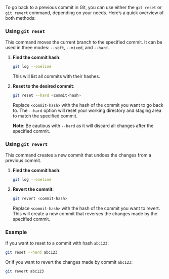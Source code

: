 To go back to a previous commit in Git, you can use either the `git reset` or `git revert` command, depending on your needs. Here’s a quick overview of both methods:

### Using `git reset`
This command moves the current branch to the specified commit. It can be used in three modes: `--soft`, `--mixed`, and `--hard`.

1. **Find the commit hash**:
   ```bash
   git log --oneline
   ```
   This will list all commits with their hashes.

2. **Reset to the desired commit**:
   ```bash
   git reset --hard <commit-hash>
   ```
   Replace `<commit-hash>` with the hash of the commit you want to go back to. The `--hard` option will reset your working directory and staging area to match the specified commit.

   **Note**: Be cautious with `--hard` as it will discard all changes after the specified commit.

### Using `git revert`
This command creates a new commit that undoes the changes from a previous commit.

1. **Find the commit hash**:
   ```bash
   git log --oneline
   ```

2. **Revert the commit**:
   ```bash
   git revert <commit-hash>
   ```
   Replace `<commit-hash>` with the hash of the commit you want to revert. This will create a new commit that reverses the changes made by the specified commit.

### Example
If you want to reset to a commit with hash `abc123`:
```bash
git reset --hard abc123
```

Or if you want to revert the changes made by commit `abc123`:
```bash
git revert abc123
```
